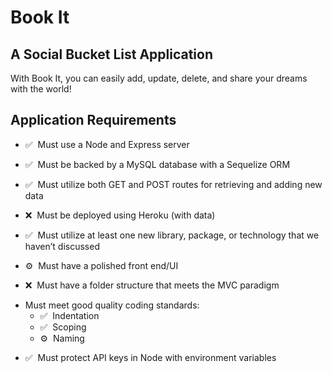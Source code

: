 # Book It

## A Social Bucket List Application

With Book It, you can easily add, update, delete, and share your dreams with the world!

## Application Requirements

- ✅&nbsp; Must use a Node and Express server

* ✅&nbsp; Must be backed by a MySQL database with a Sequelize ORM

- ✅&nbsp; Must utilize both GET and POST routes for retrieving and adding new data

* ❌&nbsp; Must be deployed using Heroku (with data)

- ✅&nbsp; Must utilize at least one new library, package, or technology that we haven’t discussed

* ⚙️&nbsp; Must have a polished front end/UI

- ❌&nbsp; Must have a folder structure that meets the MVC paradigm

* Must meet good quality coding standards:
  - ✅&nbsp; Indentation
  - ✅&nbsp; Scoping
  - ⚙️&nbsp; Naming

- ✅&nbsp; Must protect API keys in Node with environment variables
